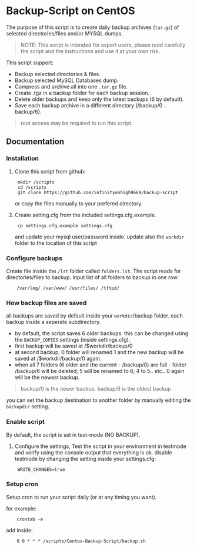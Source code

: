 Backup-Script on CentOS
====================

The purpose of this script is to create daily backup archives (`tar.gz`) of selected directories/files and/or MYSQL dumps.

> NOTE: This script is intended for expert users, 
please read carefully the script and the instructions and use it at your own risk.

This script support:

* Backup selected directories & files.
* Backup selected MySQL Databases dump.
* Compress and archive all into one `.tar.gz` file.
* Create .tgz in a backup folder for each backup session.
* Delete older backups and keep only the latest backups (6 by default).
* Save each backup archive in a different directory (/backup/0 .. backup/6).

> root access may be required to run this script.

Documentation
-------------

### Installation

1. Clone this script from github:

	    mkdir /scripts
	    cd /scripts
	    git clone https://github.com/infinityonhigh9669/backup-script

	or copy the files manually to your prefered directory.

2. Create setting.cfg from the included settings.cfg.example.

	    cp settings.cfg.example settings.cfg

	and update your mysql user/password inside.
	update also the `workdir` folder to the location of this script

### Configure backups
Create file inside the `/lst` folder called `folders.lst`.
The script reads for directories/files to backup. Input list of all folders to backup in one row:

		/var/log/ /var/www/ /usr/files/ /tftpd/

### How backup files are saved
all backups are saved by default inside your `workdir`/backup folder. each backup inside a seperate subdirectory.

* by default, the script saves 6 older backups. this can be changed using the `BACKUP_COPIES` settings (inside settings.cfg).
* first backup will be saved at /$workdir/backup/0
* at second backup, 0 folder will renamed 1 and the new backup will be saved at /$workdir/backup/0 again.
* when all 7 folders (6 older and the current - /backup/0) are full - folder /backup/6 will be deleted; 5 will be renamed to 6; 4 to 5.. etc.. 0 again will be the newest backup.

> backup/0 is the newer backup. backup/6 is the oldest backup  

you can set the backup destination to another folder by manually editing the `backupdir` setting. 

### Enable script
By default, the script is set in test-mode (NO BACKUP). 

1. Configure the settings, Test the script in your environment in testmode and verify using the console output that everything is ok. disable testmode by changing the setting inside your settings.cfg:
 
		WRITE_CHANGES=true

### Setup cron
Setup cron to run your script daily (or at any timing you want).

for example:

	    crontab -e

add inside:

	    0 0 * * * /scripts/Centos-Backup-Script/backup.sh
